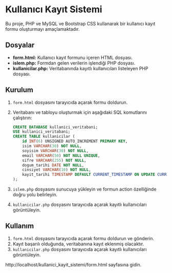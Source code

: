# Kullanıcı Kayıt Sistemi

Bu proje, PHP ve MySQL ve Bootstrap CSS kullanarak bir kullanıcı kayıt formu oluşturmayı amaçlamaktadır.

## Dosyalar

- **form.html:** Kullanıcı kayıt formunu içeren HTML dosyası.
- **islem.php:** Formdan gelen verilerin işlendiği PHP dosyası.
- **kullanicilar.php:** Veritabanında kayıtlı kullanıcıları listeleyen PHP dosyası.

## Kurulum

1. `form.html` dosyasını tarayıcıda açarak formu doldurun.
2. Veritabanı ve tabloyu oluşturmak için aşağıdaki SQL komutlarını çalıştırın:

    ```sql
    CREATE DATABASE kullanici_veritabani;
    USE kullanici_veritabani;
    CREATE TABLE kullanicilar (
        id INT(6) UNSIGNED AUTO_INCREMENT PRIMARY KEY,
        isim VARCHAR(30) NOT NULL,
        soyisim VARCHAR(30) NOT NULL,
        email VARCHAR(50) NOT NULL UNIQUE,
        sifre VARCHAR(255) NOT NULL,
        dogum_tarihi DATE NOT NULL,
        cinsiyet VARCHAR(10) NOT NULL,
        kayit_tarihi TIMESTAMP DEFAULT CURRENT_TIMESTAMP ON UPDATE CURRENT_TIMESTAMP
    );
    ```

3. `islem.php` dosyasını sunucuya yükleyin ve formun action özelliğinde doğru yolu belirleyin.
4. `kullanicilar.php` dosyasını tarayıcıda açarak kayıtlı kullanıcıları görüntüleyin.

## Kullanım

1. `form.html` dosyasını tarayıcıda açarak formu doldurun ve gönderin.
2. Kayıt başarılı olduğunda, veritabanına kayıt eklenmiş olacaktır.
3. `kullanicilar.php` dosyasını tarayıcıda açarak kayıtlı kullanıcıları görüntüleyin.

http://localhost/kullanici_kayit_sistemi/form.html sayfasına gidin.

